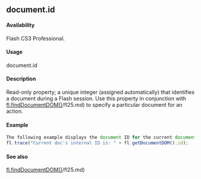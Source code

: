 ## document.id

#### Availability

Flash CS3 Professional.

#### Usage

document.id

#### Description

Read-only property; a unique integer (assigned automatically) that identifies a document during a Flash session. Use this property in conjunction with [fl.findDocumentDOM()](#!AdobeDocs/developers-animatesdk-docs/test/flash_object_(fl)/fl25.md)/fl25.md) to specify a particular document for an action.

#### Example

```javascript
The following example displays the document ID for the current document:
fl.trace("Current doc's internal ID is: " + fl.getDocumentDOM().id);

```
#### See also

[fl.findDocumentDOM()](#!AdobeDocs/developers-animatesdk-docs/test/flash_object_(fl)/fl25.md)/fl25.md)
